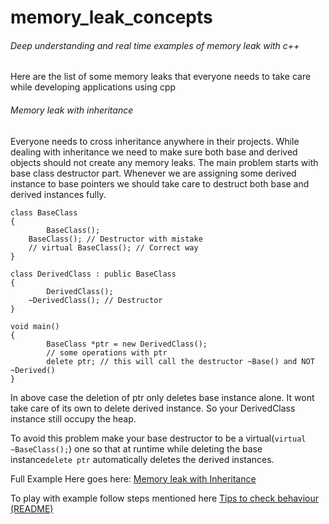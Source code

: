# memory_leak_concepts
###### Deep understanding and real time examples of memory leak with c++

Here are the list of some memory leaks that everyone needs to take care while developing applications using cpp

###### Memory leak with inheritance
Everyone needs to cross inheritance anywhere in their projects. While dealing with inheritance we need to make sure both base and derived objects should not create any memory leaks. The main problem starts with base class destructor part.
Whenever we are assigning some derived instance to base pointers we should take care to destruct both base and derived instances fully.

```
class BaseClass
{
        BaseClass();
    BaseClass(); // Destructor with mistake
    // virtual BaseClass(); // Correct way
}

class DerivedClass : public BaseClass
{
        DerivedClass();
    ~DerivedClass(); // Destructor
}

void main()
{
        BaseClass *ptr = new DerivedClass();
        // some operations with ptr
        delete ptr; // this will call the destructor ~Base() and NOT ~Derived()
}
```
In above case the deletion of ptr only deletes base instance alone. It wont take care of its own to delete derived instance. So your DerivedClass instance still occupy the heap.<kbd><kbd>

To avoid this problem make your base destructor to be a virtual(`virtual ~BaseClass();`) one so that at runtime while deleting the base instance`delete ptr` automatically deletes the derived instances.

Full Example Here goes here: [Memory leak with Inheritance](https://github.com/ramkumarrammohan/memory_leak_concepts/tree/master/memory_leak_inheritance)

To play with example follow steps mentioned here [Tips to check behaviour (README)](https://github.com/ramkumarrammohan/memory_leak_concepts/tree/master/memory_leak_inheritance)

